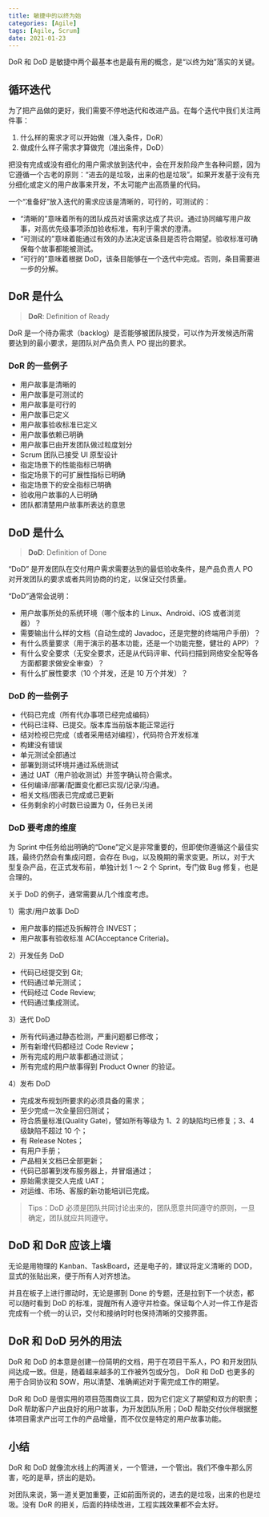 ```yaml
---
title: 敏捷中的以终为始
categories: [Agile]
tags: [Agile, Scrum]
date: 2021-01-23
---
```


DoR 和 DoD 是敏捷中两个最基本也是最有用的概念，是“以终为始”落实的关键。

## 循环迭代

为了把产品做的更好，我们需要不停地迭代和改进产品。在每个迭代中我们关注两件事：

1. 什么样的需求才可以开始做（准入条件，DoR）
2. 做成什么样子需求才算做完（准出条件，DoD）

把没有完成或没有细化的用户需求放到迭代中，会在开发阶段产生各种问题，因为它遵循一个古老的原则：“进去的是垃圾，出来的也是垃圾”。如果开发基于没有充分细化或定义的用户故事来开发，不太可能产出高质量的代码。

一个“准备好”放入迭代的需求应该是清晰的，可行的，可测试的：

- “清晰的”意味着所有的团队成员对该需求达成了共识。通过协同编写用户故事，对高优先级事项添加验收标准，有利于需求的澄清。
- “可测试的”意味着能通过有效的办法决定该条目是否符合期望。验收标准可确保每个故事都能被测试。
- “可行的”意味着根据 DoD，该条目能够在一个迭代中完成。否则，条目需要进一步的分解。

## DoR 是什么

> **DoR**: Definition of Ready

DoR 是一个待办需求（backlog）是否能够被团队接受，可以作为开发候选所需要达到的最小要求，是团队对产品负责人 PO 提出的要求。

### DoR 的一些例子

- 用户故事是清晰的
- 用户故事是可测试的
- 用户故事是可行的
- 用户故事已定义
- 用户故事验收标准已定义
- 用户故事依赖已明确
- 用户故事已由开发团队做过粒度划分
- Scrum 团队已接受 UI 原型设计
- 指定场景下的性能指标已明确
- 指定场景下的可扩展性指标已明确
- 指定场景下的安全指标已明确
- 验收用户故事的人已明确
- 团队都清楚用户故事所表达的意思

## DoD 是什么

> **DoD**: Definition of Done

“DoD” 是开发团队在交付用户需求需要达到的最低验收条件，是产品负责人 PO 对开发团队的要求或者共同协商的约定，以保证交付质量。

“DoD”通常会说明：

- 用户故事所处的系统环境（哪个版本的 Linux、Android、iOS 或者浏览器）？
- 需要输出什么样的文档（自动生成的 Javadoc，还是完整的终端用户手册）？
- 有什么质量要求（用于演示的基本功能，还是一个功能完整，健壮的 APP）？
- 有什么安全要求（无安全要求，还是从代码评审、代码扫描到网络安全配等各方面都要求做安全审查）？
- 有什么扩展性要求（10 个并发，还是 10 万个并发）？

### DoD 的一些例子

- 代码已完成（所有代办事项已经完成编码）
- 代码已注释、已提交。版本库当前版本能正常运行
- 结对检视已完成（或者采用结对编程），代码符合开发标准
- 构建没有错误
- 单元测试全部通过
- 部署到测试环境并通过系统测试
- 通过 UAT（用户验收测试）并签字确认符合需求。
- 任何编译/部署/配置变化都已实现/记录/沟通。
- 相关文档/图表已完成或已更新
- 任务剩余的小时数已设置为 0，任务已关闭

### DoD 要考虑的维度

为 Sprint 中任务给出明确的“Done”定义是非常重要的，但即使你遵循这个最佳实践，最终仍然会有集成问题，会存在 Bug，以及晚期的需求变更。所以，对于大型复杂产品，在正式发布前，单独计划 1 ～ 2 个 Sprint，专门做 Bug 修复，也是合理的。

关于 DoD 的例子，通常需要从几个维度考虑。

1）需求/用户故事 DoD

- 用户故事的描述及拆解符合 INVEST；
- 用户故事有验收标准 AC(Acceptance Criteria)。

2）开发任务 DoD

- 代码已经提交到 Git;
- 代码通过单元测试；
- 代码经过 Code Review;
- 代码通过集成测试。

3）迭代 DoD

- 所有代码通过静态检测，严重问题都已修改；
- 所有新增代码都经过 Code Review；
- 所有完成的用户故事都通过测试；
- 所有完成的用户故事得到 Product Owner 的验证。

4）发布 DoD

- 完成发布规划所要求的必须具备的需求；
- 至少完成一次全量回归测试；
- 符合质量标准(Quality Gate)，譬如所有等级为 1、2 的缺陷均已修复；3、4 级缺陷不超过 10 个；
- 有 Release Notes；
- 有用户手册；
- 产品相关文档已全部更新；
- 代码已部署到发布服务器上，并冒烟通过；
- 原始需求提交人完成 UAT；
- 对运维、市场、客服的新功能培训已完成。

> Tips：DoD 必须是团队共同讨论出来的，团队愿意共同遵守的原则，一旦确定，团队就应共同遵守。

## DoD 和 DoR 应该上墙

无论是用物理的 Kanban、TaskBoard，还是电子的，建议将定义清晰的 DOD，显式的张贴出来，便于所有人对齐想法。

并且在板子上进行挪动时，无论是挪到 Done 的专题，还是拉到下一个状态，都可以随时看到 DoD 的标准，提醒所有人遵守并检查。保证每个人对一件工作是否完成有一个统一的认识，交付和接纳时时也保持清晰的交接界面。

## DoR 和 DoD 另外的用法

DoR 和 DoD 的本意是创建一份简明的文档，用于在项目干系人，PO 和开发团队间达成一致。但是，随着越来越多的工作被外包或分包， DoR 和 DoD 也更多的用于合同协议和 SOW，用以清楚、准确阐述对于需完成工作的期望。

DoR 和 DoD 是很实用的项目范围商议工具，因为它们定义了期望和双方的职责；DoR 帮助客户产出良好的用户故事，为开发团队所用；DoD 帮助交付伙伴根据整体项目需求产出可工作的产品增量，而不仅仅是特定的用户故事功能。

## 小结

DoR 和 DoD 就像流水线上的两道关，一个管进，一个管出。我们不像牛那么厉害，吃的是草，挤出的是奶。

对团队来说，第一道关更加重要，正如前面所说的，进去的是垃圾，出来的也是垃圾。没有 DoR 的把关，后面的持续改进，工程实践效果都不会太好。
